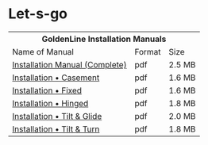 # Let-s-go

<table>
  <tr>
    <th colspan="3">GoldenLine Installation Manuals</th>
  </tr>
  <tr class="yellow"> 
    <td class="width">Name of Manual</td>
    <td class="adjacent">Format</td>
    <td class="adjacent">Size</td>
  </tr>
  <tr> 
    <td><a href="">Installation Manual (Complete)</a></td>
    <td class="adjacent">pdf</td>
    <td class="adjacent">2.5 MB</td>
  </tr>
  <tr> 
    <td><a href="">Installation &#149 Casement</a></td>
    <td class="adjacent">pdf</td>
    <td class="adjacent">1.6 MB</td>
  </tr>
  <tr> 
    <td><a href="">Installation &#149 Fixed</a></td>
    <td class="adjacent">pdf</td>
    <td class="adjacent">1.6 MB</td>
  </tr>
  <tr> 
    <td><a href="">Installation &#149 Hinged</a></td>
    <td class="adjacent">pdf</td>
    <td class="adjacent">1.8 MB</td>
  </tr>
  <tr> 
    <td><a href="">Installation &#149 Tilt &amp; Glide</a></td>
    <td class="adjacent">pdf</td>
    <td class="adjacent">2.0 MB</td>
  </tr>
  <tr> 
    <td><a href="">Installation &#149 Tilt &amp; Turn</a> </td>
    <td class="adjacent">pdf</td>
    <td class="adjacent">1.8 MB</td>
  </tr>
</table>
